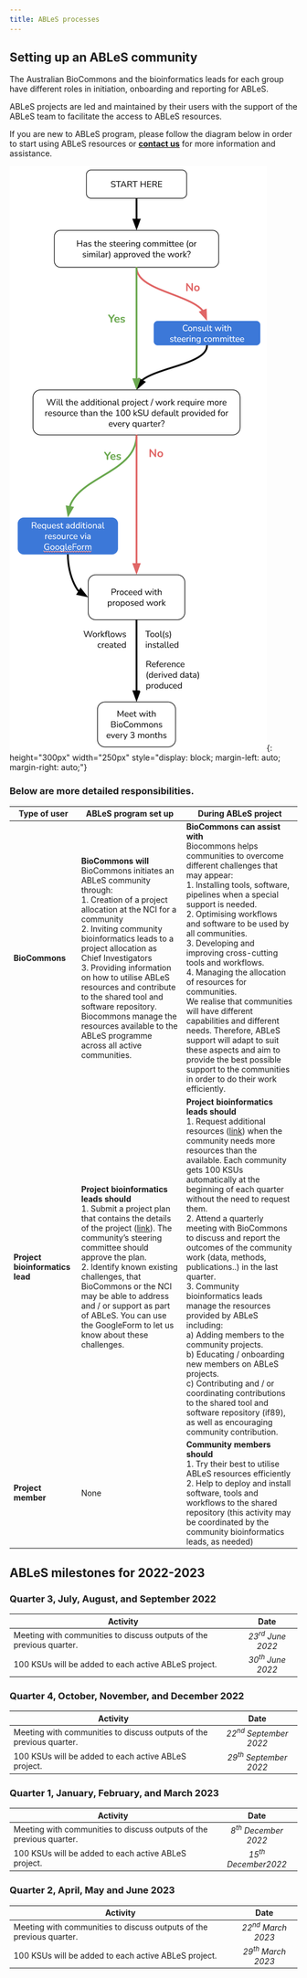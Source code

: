 ```yaml
---
title: ABLeS processes
---
```


## Setting up an ABLeS community

The Australian BioCommons and the bioinformatics leads for each group have different roles in initiation, onboarding and reporting for ABLeS. 

ABLeS projects are led and maintained by their users with the support of the ABLeS team to facilitate the access to ABLeS resources. 

If you are new to ABLeS program, please follow the diagram below in order to start using ABLeS resources or **[contact us](contact-us.md)** for more information and assistance. 

![ABLeS guide workflow](images/ables-workflow.png){: height="300px" width="250px"  style="display: block; margin-left: auto;  margin-right: auto;"}

### Below are more detailed responsibilities. 

|                  **Type of user** | **ABLeS program set up**                                                                                                                                                                                                                                                                                                                                                                                                                                                                            | **During ABLeS project**                                                                                                                                                                                                                                                                                                                                                                                                                                                                                                                                                                                                                                                                                                                                                                                                                                                                                                        |
|----------------------------------|-----------------------------------------------------------------------------------------------------------------------------------------------------------------------------------------------------------------------------------------------------------------------------------------------------------------------------------------------------------------------------------------------------------------------------------------------------------------------------------------------------|---------------------------------------------------------------------------------------------------------------------------------------------------------------------------------------------------------------------------------------------------------------------------------------------------------------------------------------------------------------------------------------------------------------------------------------------------------------------------------------------------------------------------------------------------------------------------------------------------------------------------------------------------------------------------------------------------------------------------------------------------------------------------------------------------------------------------------------------------------------------------------------------------------------------------------|
|                    **BioCommons** | **BioCommons will**  <br/>BioCommons initiates an ABLeS community through: <br/>1. Creation of a project allocation at the NCI for a community <br/>2. Inviting community bioinformatics leads to a project allocation as Chief Investigators <br/>3. Providing information on how to utilise ABLeS resources and contribute to the shared tool and software repository.<br/>  Biocommons manage the resources available to the ABLeS programme across all active communities.                      | **BioCommons can assist with** <br/>Biocommons helps communities to overcome different challenges that may appear: <br/> 1. Installing tools, software, pipelines when a special support is needed. <br/>2. Optimising workflows and software to be used by all communities. <br/>3. Developing and improving cross-cutting tools and workflows. <br/>4. Managing the allocation of resources for communities. <br/>We realise that communities will have different capabilities and different needs. Therefore, ABLeS support will adapt to suit these aspects and aim to provide the best possible support to the communities in order to do their work efficiently.                                                                                                                                                                                                                                                          |
| **Project bioinformatics lead** | **Project bioinformatics leads should** <br/> 1. Submit a project plan that contains the details of the project ([link](https://docs.google.com/forms/d/e/1FAIpQLSf9UVEuhbAsbvVzTEvvE9mLoietryb7e3sDmv74Xhl-1YWj2Q/viewform?usp=sf_link)). The community’s steering committee should approve the plan. <br/>2. Identify known existing challenges, that BioCommons or the NCI may be able to address and / or support as part of ABLeS. You can use the GoogleForm to let us know about these challenges. | **Project bioinformatics leads should** <br/>1. Request additional resources ([link](https://docs.google.com/forms/d/e/1FAIpQLSfzHJajEKTnGuYWb1gLRR2nlUExLIRM7qSGy_hhbiCKB3KX2Q/viewform?usp=sf_link)) when the community needs more resources than the available. Each community gets 100 KSUs automatically at the beginning of each quarter without the need to request them. <br/>2. Attend a quarterly meeting with BioCommons to discuss and report the outcomes of the community work (data, methods, publications..) in the last quarter.<br/>3. Community bioinformatics leads manage the resources provided by ABLeS including:<br/>a) Adding members to the community projects.<br/> b) Educating / onboarding new members on ABLeS projects.<br/>c) Contributing and / or coordinating contributions to the shared tool and software repository (if89), as well as encouraging community contribution. |
|              **Project member** | None                                                                                                                                                                                                                                                                                                                                                                                                                                                                                                | **Community members should** <br/>1. Try their best to utilise ABLeS resources efficiently <br/>2. Help to deploy and install software, tools and workflows to the shared repository (this activity may be coordinated by the community bioinformatics leads, as needed)                                                                                                                                                                                                                                                                                                                                                                                                                                                                                                                                                                                                                                                        |


## ABLeS milestones for 2022-2023

### Quarter 3, July, August, and September 2022

| **Activity**                                                         |           **Date**           |
|----------------------------------------------------------------------|:----------------------------:|
| Meeting with communities to discuss outputs of the previous quarter. | *23<sup>rd</sup> June  2022* |
| 100 KSUs will be added to each active ABLeS project.                 | *30<sup>th</sup> June  2022* |



### Quarter 4, October, November, and December 2022

| **Activity**                                                                                                                            |             **Date**              |
|-----------------------------------------------------------------------------------------------------------------------------------------|:---------------------------------:|
| Meeting with communities to discuss outputs of the previous quarter.                                                                    | *22<sup>nd</sup> September 2022* |
| 100 KSUs will be added to each active ABLeS project. |       *29<sup>th</sup> September 2022*       |


### Quarter 1, January, February, and March 2023

| **Activity**                                                                                                                            |            **Date**            |
|-----------------------------------------------------------------------------------------------------------------------------------------|:------------------------------:|
| Meeting with communities to discuss outputs of the previous quarter.                                                                    |      *8<sup>th</sup> December 2022*       |
| 100 KSUs will be added to each active ABLeS project. |      *15<sup>th</sup> December2022*       |


### Quarter 2, April, May and June 2023


| **Activity**                                                                                                                            |           **Date**           |
|-----------------------------------------------------------------------------------------------------------------------------------------|:----------------------------:|
| Meeting with communities to discuss outputs of the previous quarter.                                                                    | *22<sup>nd</sup> March 2023* |
| 100 KSUs will be added to each active ABLeS project. |       *29<sup>th</sup> March 2023*        |






